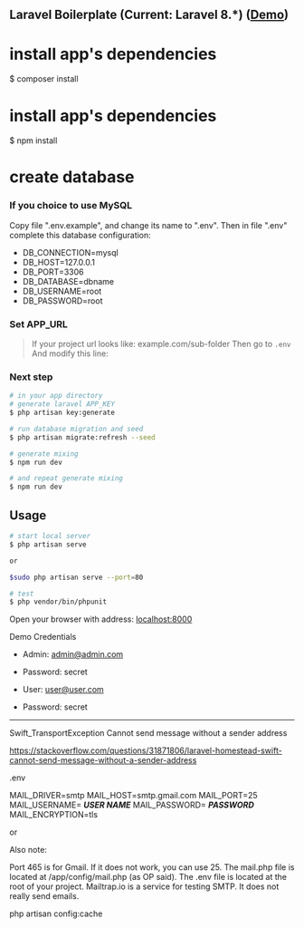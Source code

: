 ## Laravel Boilerplate (Current: Laravel 8.*) ([Demo](https://demo.laravel-boilerplate.com))


# install app's dependencies
$ composer install

# install app's dependencies
$ npm install


# create database

### If you choice to use MySQL

Copy file ".env.example", and change its name to ".env".
Then in file ".env" complete this database configuration:
* DB_CONNECTION=mysql
* DB_HOST=127.0.0.1
* DB_PORT=3306
* DB_DATABASE=dbname
* DB_USERNAME=root
* DB_PASSWORD=root

### Set APP_URL

> If your project url looks like: example.com/sub-folder 
Then go to `.env`
And modify this line:


### Next step

``` bash
# in your app directory
# generate laravel APP_KEY
$ php artisan key:generate

# run database migration and seed
$ php artisan migrate:refresh --seed

# generate mixing
$ npm run dev

# and repeat generate mixing
$ npm run dev
```

## Usage

``` bash
# start local server
$ php artisan serve

or

$sudo php artisan serve --port=80

# test
$ php vendor/bin/phpunit
```

Open your browser with address: [localhost:8000](localhost:8000)  


Demo Credentials
* Admin: admin@admin.com
* Password: secret

* User: user@user.com
* Password: secret

----------------------------------------


Swift_TransportException
Cannot send message without a sender address

https://stackoverflow.com/questions/31871806/laravel-homestead-swift-cannot-send-message-without-a-sender-address

.env

MAIL_DRIVER=smtp
MAIL_HOST=smtp.gmail.com
MAIL_PORT=25
MAIL_USERNAME= ***USER NAME***
MAIL_PASSWORD= ***PASSWORD***
MAIL_ENCRYPTION=tls


or

Also note:

Port 465 is for Gmail. If it does not work, you can use 25.
The mail.php file is located at /app/config/mail.php (as OP said).
The .env file is located at the root of your project.
Mailtrap.io is a service for testing SMTP. It does not really send emails.


php artisan config:cache



